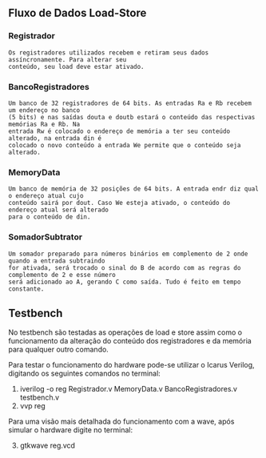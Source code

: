 ## Fluxo de Dados Load-Store

### Registrador
    Os registradores utilizados recebem e retiram seus dados assíncronamente. Para alterar seu
    conteúdo, seu load deve estar ativado.

### BancoRegistradores
    Um banco de 32 registradores de 64 bits. As entradas Ra e Rb recebem um endereço no banco
    (5 bits) e nas saídas douta e doutb estará o conteúdo das respectivas memórias Ra e Rb. Na
    entrada Rw é colocado o endereço de memória a ter seu conteúdo alterado, na entrada din é
    colocado o novo conteúdo a entrada We permite que o conteúdo seja alterado.

### MemoryData
    Um banco de memória de 32 posições de 64 bits. A entrada endr diz qual o endereço atual cujo
    conteúdo sairá por dout. Caso We esteja ativado, o conteúdo do endereço atual será alterado
    para o conteúdo de din.

### SomadorSubtrator
    Um somador preparado para números binários em complemento de 2 onde quando a entrada subtraindo
    for ativada, será trocado o sinal do B de acordo com as regras do complemento de 2 e esse número
    será adicionado ao A, gerando C como saída. Tudo é feito em tempo constante.

## Testbench
No testbench são testadas as operações de load e store assim como o funcionamento da alteração do
conteúdo dos registradores e da memória para qualquer outro comando.

Para testar o funcionamento do hardware pode-se utilizar o Icarus Verilog, digitando os seguintes comandos no terminal:
1. iverilog -o reg Registrador.v MemoryData.v BancoRegistradores.v testbench.v
2. vvp reg

Para uma visão mais detalhada do funcionamento com a wave, após simular o hardware digite no terminal:

3. gtkwave reg.vcd
